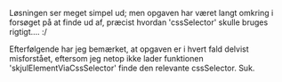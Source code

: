 Løsningen ser meget simpel ud; men opgaven har været 
langt omkring i forsøget på at finde ud af, præcist
hvordan 'cssSelector' skulle bruges rigtigt.... :/

Efterfølgende har jeg bemærket, at opgaven er i hvert
fald delvist misforstået, eftersom jeg netop ikke lader
funktionen 'skjulElementViaCssSelector' finde den
relevante cssSelector.
Suk.